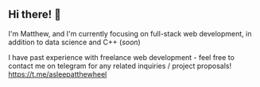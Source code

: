 ## Hi there! 👋

I'm Matthew, and I'm currently focusing on full-stack web development, in addition to data science and C++ (_soon_)

I have past experience with freelance web development - feel free to contact me on telegram for any related inquiries / project proposals! https://t.me/asleepatthewheel

<!--
**realemeralds/realemeralds** is a ✨ _special_ ✨ repository because its `README.md` (this file) appears on your GitHub profile.

Here are some ideas to get you started:

- 🔭 I’m currently working on ...
- 🌱 I’m currently learning ...
- 👯 I’m looking to collaborate on ...
- 🤔 I’m looking for help with ...
- 💬 Ask me about ...
- 📫 How to reach me: ...
- 😄 Pronouns: ...
- ⚡ Fun fact: ...
-->
